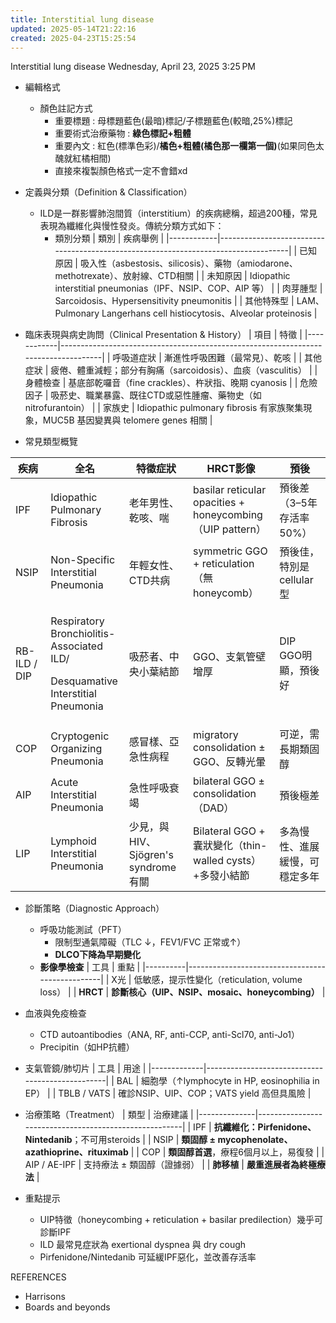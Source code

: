 ```yaml
---
title: Interstitial lung disease
updated: 2025-05-14T21:22:16
created: 2025-04-23T15:25:54
---
```


Interstitial lung disease
Wednesday, April 23, 2025
3:25 PM

- 編輯格式
  - 顏色註記方式
    - 重要標題 : 母標題藍色(最暗)標記/子標題藍色(較暗,25%)標記
    - 重要術式治療藥物 : **綠色標記+粗體**
    - 重要內文 : 紅色(標準色彩)/**橘色+粗體(橘色那一欄第一個)**(如果同色太醜就紅橘相間)
    - 直接來複製顏色格式一定不會錯xd
- 定義與分類（Definition & Classification）
  - ILD是一群影響肺泡間質（interstitium）的疾病總稱，超過200種，常見表現為纖維化與慢性發炎。傳統分類方式如下：
    - 類別分類
| 類別       | 疾病舉例                                                                           |
|------------|------------------------------------------------------------------------------------|
| 已知原因   | 吸入性（asbestosis、silicosis）、藥物（amiodarone、methotrexate）、放射線、CTD相關 |
| 未知原因   | Idiopathic interstitial pneumonias（IPF、NSIP、COP、AIP 等）                       |
| 肉芽腫型   | Sarcoidosis、Hypersensitivity pneumonitis                                          |
| 其他特殊型 | LAM、Pulmonary Langerhans cell histiocytosis、Alveolar proteinosis                 |

- 臨床表現與病史詢問（Clinical Presentation & History）
| 項目       | 特徵                                                                               |
|------------|------------------------------------------------------------------------------------|
| 呼吸道症狀 | 漸進性呼吸困難（最常見）、乾咳                                                     |
| 其他症狀   | 疲倦、體重減輕；部分有胸痛（sarcoidosis）、血痰（vasculitis）                      |
| 身體檢查   | 基底部乾囉音（fine crackles）、杵狀指、晚期 cyanosis                               |
| 危險因子   | 吸菸史、職業暴露、既往CTD或惡性腫瘤、藥物史（如nitrofurantoin）                    |
| 家族史     | Idiopathic pulmonary fibrosis 有家族聚集現象，MUC5B 基因變異與 telomere genes 相關 |

- 常見類型概覽
<table>
<colgroup>
<col style="width: 11%" />
<col style="width: 24%" />
<col style="width: 20%" />
<col style="width: 27%" />
<col style="width: 16%" />
</colgroup>
<thead>
<tr class="header">
<th>疾病</th>
<th>全名</th>
<th>特徵症狀</th>
<th>HRCT影像</th>
<th>預後</th>
</tr>
</thead>
<tbody>
<tr class="odd">
<td>IPF</td>
<td>Idiopathic Pulmonary Fibrosis</td>
<td>老年男性、乾咳、喘</td>
<td>basilar reticular opacities + honeycombing（UIP pattern）</td>
<td>預後差（3–5年存活率50%）</td>
</tr>
<tr class="even">
<td>NSIP</td>
<td>Non-Specific Interstitial Pneumonia</td>
<td>年輕女性、CTD共病</td>
<td>symmetric GGO + reticulation（無honeycomb）</td>
<td>預後佳，特別是cellular型</td>
</tr>
<tr class="odd">
<td>RB-ILD / DIP</td>
<td><p>Respiratory Bronchiolitis-Associated ILD/</p>
<p>Desquamative Interstitial Pneumonia</p></td>
<td>吸菸者、中央小葉結節</td>
<td>GGO、支氣管壁增厚</td>
<td>DIP GGO明顯，預後好</td>
</tr>
<tr class="even">
<td>COP</td>
<td>Cryptogenic Organizing Pneumonia</td>
<td>感冒樣、亞急性病程</td>
<td>migratory consolidation ± GGO、反轉光暈</td>
<td>可逆，需長期類固醇</td>
</tr>
<tr class="odd">
<td>AIP</td>
<td>Acute Interstitial Pneumonia</td>
<td>急性呼吸衰竭</td>
<td>bilateral GGO ± consolidation（DAD）</td>
<td>預後極差</td>
</tr>
<tr class="even">
<td>LIP</td>
<td>Lymphoid Interstitial Pneumonia</td>
<td>少見，與 HIV、Sjögren's syndrome 有關</td>
<td>Bilateral GGO + 囊狀變化（thin-walled cysts）+多發小結節</td>
<td>多為慢性、進展緩慢，可穩定多年</td>
</tr>
</tbody>
</table>

- 診斷策略（Diagnostic Approach）
  - 呼吸功能測試（PFT）
    - 限制型通氣障礙（TLC ↓，FEV1/FVC 正常或↑）
    - **DLCO下降為早期變化**
  - **影像學檢查**
| 工具     | 重點                                            |
|----------|-------------------------------------------------|
| X光      | 低敏感，提示性變化（reticulation, volume loss） |
| **HRCT** | **診斷核心（UIP、NSIP、mosaic、honeycombing）** |
- 血液與免疫檢查
  - CTD autoantibodies（ANA, RF, anti-CCP, anti-Scl70, anti-Jo1）
  - Precipitin（如HP抗體）
- 支氣管鏡/肺切片
| 工具        | 用途                                            |
|-------------|-------------------------------------------------|
| BAL         | 細胞學（↑lymphocyte in HP, eosinophilia in EP） |
| TBLB / VATS | 確診NSIP、UIP、COP；VATS yield 高但具風險       |

- 治療策略（Treatment）
| 類型         | 治療建議                                              |
|--------------|-------------------------------------------------------|
| IPF          | **抗纖維化：Pirfenidone、Nintedanib**；不可用steroids |
| NSIP         | **類固醇 ± mycophenolate、azathioprine、rituximab**   |
| COP          | **類固醇首選**，療程6個月以上，易復發                 |
| AIP / AE-IPF | 支持療法 ± 類固醇（證據弱）                           |
| **肺移植**   | **嚴重進展者為終極療法**                              |

- 重點提示
  - UIP特徵（honeycombing + reticulation + basilar predilection）幾乎可診斷IPF
  - ILD 最常見症狀為 exertional dyspnea 與 dry cough
  - Pirfenidone/Nintedanib 可延緩IPF惡化，並改善存活率

REFERENCES
- Harrisons
- Boards and beyonds
